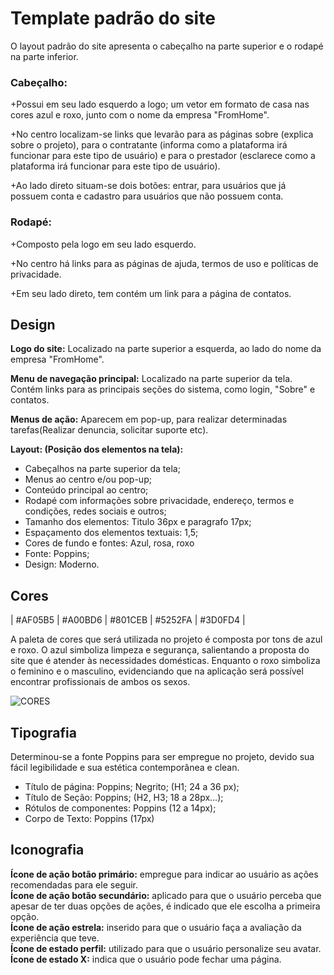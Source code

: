 # Template padrão do site

O layout padrão do site apresenta o cabeçalho na parte superior e o rodapé na parte inferior.<br>

<h3>Cabeçalho:</h3>

+Possui em seu lado esquerdo a logo; um vetor em formato de casa nas cores azul e roxo, junto com o nome da empresa "FromHome".<br>

+No centro localizam-se links que levarão para as páginas sobre (explica sobre o projeto), para o contratante (informa como a plataforma irá funcionar para este tipo de usuário) e para o prestador (esclarece como a plataforma irá funcionar para este tipo de usuário).<br>

+Ao lado direto situam-se dois botões: entrar, para usuários que já possuem conta e cadastro para usuários que não possuem conta.<br>

<h3>Rodapé:</h3> 

+Composto pela logo em seu lado esquerdo.<br>

+No centro há links para as páginas de ajuda, termos de uso e políticas de privacidade.<br>

+Em seu lado direto, tem contém um link para a página de contatos.

## Design

**Logo do site:** Localizado na parte superior a esquerda, ao lado do nome da empresa "FromHome".

**Menu de navegação principal:** Localizado na parte superior da tela. Contém links para as principais seções do sistema, como login, "Sobre" e contatos.

**Menus de ação:** Aparecem em pop-up, para realizar determinadas tarefas(Realizar denuncia, solicitar suporte etc).

**Layout: (Posição dos elementos na tela):**
* Cabeçalhos na parte superior da tela;
* Menus ao centro e/ou pop-up;
* Conteúdo principal ao centro;
* Rodapé com informações sobre privacidade, endereço, termos e condições, redes sociais e outros;
* Tamanho dos elementos: Titulo 36px e paragrafo 17px;
* Espaçamento dos elementos textuais: 1,5; 
* Cores de fundo e fontes: Azul, rosa, roxo
* Fonte: Poppins;
* Design: Moderno.




## Cores


| #AF05B5 | #A00BD6 | #801CEB | #5252FA | #3D0FD4 |
<p>A paleta de cores que será utilizada no projeto é composta por tons de azul e roxo. O azul simboliza limpeza e segurança, salientando a proposta do site que é atender às necessidades domésticas. Enquanto o roxo simboliza o feminino e o masculino, evidenciando que na aplicação será possível encontrar profissionais de ambos os sexos.</p>

![CORES](https://github.com/ICEI-PUC-Minas-PCO-SI/pco-si-2023-2-p1-tiaw-t1-G1-FromHome/assets/139433754/1d063125-9f35-4590-bfff-91fd6eb6b248)


## Tipografia
Determinou-se a fonte Poppins para ser empregue no projeto, devido sua fácil legibilidade e sua estética contemporânea e clean.

* Título de página: Poppins; Negrito; (H1; 24 a 36 px);
* Título de Seção: Poppins; (H2, H3; 18 a 28px...);
* Rótulos de componentes: Poppins (12 a 14px);
* Corpo de Texto: Poppins (17px)




## Iconografia


**Ícone de ação  botão primário:** empregue para indicar ao usuário as ações recomendadas para ele seguir.<br>
**Ícone de ação botão secundário:** aplicado para que o usuário perceba que apesar de ter duas opções de ações, é indicado que ele escolha a primeira opção.<br>
**Ícone de ação estrela:** inserido para que o usuário faça a avaliação da experiência que teve.<br>
**Ícone de estado  perfil:** utilizado para que o usuário personalize seu avatar.<br>
**Ícone de estado X:** indica que o usuário pode fechar uma página.











